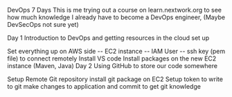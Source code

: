 DevOps 7 Days
This is me trying out a course on learn.nextwork.org to see how much knowledge I already have to become a DevOps engineer, (Maybe DevSecOps not sure yet)

Day 1
Introduction to DevOps and getting resources in the cloud set up

Set everything up on AWS side -- EC2 instance -- IAM User -- ssh key (pem file) to connect remotely
Install VS code
Install packages on the new EC2 instance (Maven, Java)
Day 2
Using GitHub to store our code somewhere

Setup Remote Git repository
install git package on EC2
Setup token to write to git
make changes to application and commit to get git knowledge